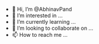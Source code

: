 - 👋 Hi, I’m @AbhinavPand
- 👀 I’m interested in ...
- 🌱 I’m currently learning ...
- 💞️ I’m looking to collaborate on ...
- 📫 How to reach me ...

<!---
AbhinavPand/AbhinavPand is a ✨ special ✨ repository because its `README.md` (this file) appears on your GitHub profile.
You can click the Preview link to take a look at your changes.
--->
